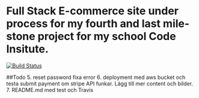 # Full Stack E-commerce site under process for my fourth and last mile-stone project for my school Code Insitute.

[![Build Status](https://travis-ci.org/markofsuccess/fullstack-ecommerce.svg?branch=master)](https://travis-ci.org/markofsuccess/fullstack-ecommerce)

##Todo
5. reset password fixa error
6. deployment med aws bucket och testa submit payment om stripe API funkar. Lägg till mer content och bilder.
7. README.md med test och Travis
